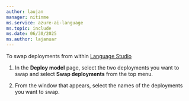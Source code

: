 ```yaml
---
author: laujan
manager: nitinme
ms.service: azure-ai-language
ms.topic: include
ms.date: 06/30/2025
ms.author: lajanuar
---
```


To swap deployments from within [Language Studio](https://aka.ms/laguageStudio)

1. In the **Deploy model** page, select the two deployments you want to swap and select **Swap deployments** from the top menu. 

2. From the window that appears, select the names of the deployments you want to swap.
